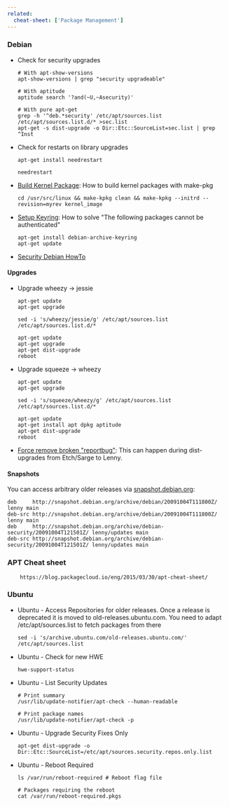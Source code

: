 ```yaml
---
related:
  cheat-sheet: ['Package Management']
---
```


### Debian

-   Check for security upgrades

        # With apt-show-versions
        apt-show-versions | grep "security upgradeable"

        # With aptitude
        aptitude search '?and(~U,~Asecurity)'

        # With pure apt-get
        grep -h '^deb.*security' /etc/apt/sources.list /etc/apt/sources.list.d/* >sec.list
        apt-get -s dist-upgrade -o Dir::Etc::SourceList=sec.list | grep ^Inst

-   Check for restarts on library upgrades

        apt-get install needrestart

        needrestart

-   [Build Kernel
    Package](http://delicious.com/redirect?url=http%3A//tldp.org/HOWTO/Wireless-Link-sys-WPC11/x295.html):
    How to build kernel packages with make-pkg

        cd /usr/src/linux && make-kpkg clean && make-kpkg --initrd --revision=myrev kernel_image

-   [Setup
    Keyring](http://changelog.complete.org/archives/496-how-to-solve-the-following-packages-cannot-be-authenticated):
    How to solve "The following packages cannot be authenticated"

        apt-get install debian-archive-keyring
        apt-get update

-   [Security Debian
    HowTo](https://www.debian.org/doc/manuals/securing-debian-howto/ch4.de.html)

#### Upgrades

-   Upgrade wheezy -\> jessie

        apt-get update
        apt-get upgrade

        sed -i 's/wheezy/jessie/g' /etc/apt/sources.list /etc/apt/sources.list.d/*

        apt-get update
        apt-get upgrade
        apt-get dist-upgrade
        reboot

-   Upgrade squeeze -\> wheezy

        apt-get update
        apt-get upgrade

        sed -i 's/squeeze/wheezy/g' /etc/apt/sources.list /etc/apt/sources.list.d/*

        apt-get update
        apt-get install apt dpkg aptitude
        apt-get dist-upgrade
        reboot

-   [Force remove broken
    "reportbug"](http://forums.debian.net/viewtopic.php?f=17&t=40109):
    This can happen during dist-upgrades from Etch/Sarge to Lenny.

#### Snapshots

You can access arbitrary older releases via
[snapshot.debian.org](http://snapshot.debian.org/):

    deb     http://snapshot.debian.org/archive/debian/20091004T111800Z/ lenny main
    deb-src http://snapshot.debian.org/archive/debian/20091004T111800Z/ lenny main
    deb     http://snapshot.debian.org/archive/debian-security/20091004T121501Z/ lenny/updates main
    deb-src http://snapshot.debian.org/archive/debian-security/20091004T121501Z/ lenny/updates main

### APT Cheat sheet
        https://blog.packagecloud.io/eng/2015/03/30/apt-cheat-sheet/

### Ubuntu

-   Ubuntu - Access Repositories for older releases. Once a release is
    deprecated it is moved to old-releases.ubuntu.com. You need to adapt
    /etc/apt/sources.list to fetch packages from there

        sed -i 's/archive.ubuntu.com/old-releases.ubuntu.com/' /etc/apt/sources.list

-   Ubuntu - Check for new HWE

        hwe-support-status

-   Ubuntu - List Security Updates

        # Print summary
        /usr/lib/update-notifier/apt-check --human-readable

        # Print package names
        /usr/lib/update-notifier/apt-check -p

-   Ubuntu - Upgrade Security Fixes Only

        apt-get dist-upgrade -o Dir::Etc::SourceList=/etc/apt/sources.security.repos.only.list

-   Ubuntu - Reboot Required

        ls /var/run/reboot-required # Reboot flag file

        # Packages requiring the reboot
        cat /var/run/reboot-required.pkgs


